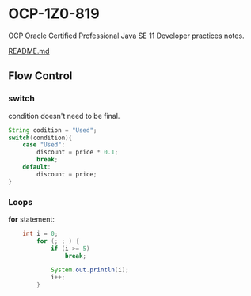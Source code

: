 # OCP-1Z0-819
OCP Oracle Certified Professional Java SE 11 Developer practices notes.

[README.md](../../README.md#flow-control)

## Flow Control
### switch
condition doesn't need to be final.

````java
String codition = "Used";
switch(condition){
    case "Used": 
        discount = price * 0.1;
        break;
    default: 
        discount = price;
}
````

### Loops

**for** statement:

````java
    int i = 0;
        for (; ; ) {
            if (i >= 5)
                break;

            System.out.println(i);
            i++;
        }
````


